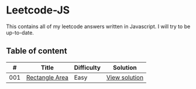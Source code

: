 # Leetcode-JS
This contains all of my leetcode answers written in Javascript. I will try to be up-to-date.

Table of content
---------------
| # | Title | Difficulty | Solution |
|---| ----- | -------- | ---------- |
|001|[Rectangle Area](https://leetcode.com/problems/rectangle-area/)  |Easy| [View solution](https://github.com/jonnyjs/Leetcode-JS/blob/master/001-Rectangle_Area.js)|
